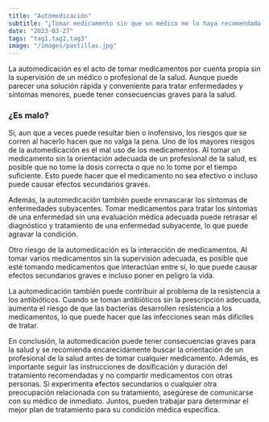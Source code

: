 ```yaml
---
title: "Automedicación"
subtitle: "¿Tomar medicamento sin que un médico me lo haya recomendado puede ser riesgoso para mi o mi familia?"
date: "2023-03-27"
tags: "tag1,tag2,tag3"
image: "/images/pastillas.jpg"
---
```


La automedicación es el acto de tomar medicamentos por cuenta propia sin la supervisión de un médico o profesional de la salud. Aunque puede parecer una solución rápida y conveniente para tratar enfermedades y síntomas menores, puede tener consecuencias graves para la salud.

### ¿Es malo?

Sí, aun que a veces puede resultar bien o inofensivo, los riesgos que se corren al hacerlo hacen que no valga la pena.
Uno de los mayores riesgos de la automedicación es el mal uso de los medicamentos. Al tomar un medicamento sin la orientación adecuada de un profesional de la salud, es posible que no tome la dosis correcta o que no lo tome por el tiempo suficiente. Esto puede hacer que el medicamento no sea efectivo o incluso puede causar efectos secundarios graves.

Además, la automedicación también puede enmascarar los síntomas de enfermedades subyacentes. Tomar medicamentos para tratar los síntomas de una enfermedad sin una evaluación médica adecuada puede retrasar el diagnóstico y tratamiento de una enfermedad subyacente, lo que puede agravar la condición.

Otro riesgo de la automedicación es la interacción de medicamentos. Al tomar varios medicamentos sin la supervisión adecuada, es posible que esté tomando medicamentos que interactúan entre sí, lo que puede causar efectos secundarios graves e incluso poner en peligro la vida.

La automedicación también puede contribuir al problema de la resistencia a los antibióticos. Cuando se toman antibióticos sin la prescripción adecuada, aumenta el riesgo de que las bacterias desarrollen resistencia a los medicamentos, lo que puede hacer que las infecciones sean más difíciles de tratar.

En conclusión, la automedicación puede tener consecuencias graves para la salud y se recomienda encarecidamente buscar la orientación de un profesional de la salud antes de tomar cualquier medicamento. Además, es importante seguir las instrucciones de dosificación y duración del tratamiento recomendadas y no compartir medicamentos con otras personas. Si experimenta efectos secundarios o cualquier otra preocupación relacionada con su tratamiento, asegúrese de comunicarse con su médico de inmediato. Juntos, pueden trabajar para determinar el mejor plan de tratamiento para su condición médica específica.
